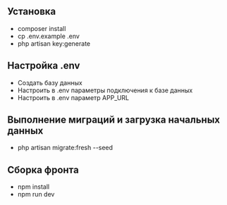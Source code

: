 ## Установка

- composer install
- cp .env.example .env
- php artisan key:generate

## Настройка .env
- Cоздать базу данных
- Настроить в .env параметры подключения к базе данных
- Настроить в .env параметр APP_URL

## Выполнение миграций и загрузка начальных данных
- php artisan migrate:fresh --seed

## Сборка фронта
  - npm install
  - npm run dev

